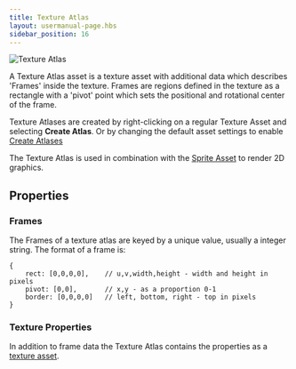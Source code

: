 ```yaml
---
title: Texture Atlas
layout: usermanual-page.hbs
sidebar_position: 16
---
```


![Texture Atlas][1]

A Texture Atlas asset is a texture asset with additional data which describes 'Frames' inside the texture. Frames are regions defined in the texture as a rectangle with a 'pivot' point which sets the positional and rotational center of the frame.

Texture Atlases are created by right-clicking on a regular Texture Asset and selecting **Create Atlas**. Or by changing the default asset settings to enable [Create Atlases][3]

The Texture Atlas is used in combination with the [Sprite Asset][4] to render 2D graphics.

## Properties

### Frames

The Frames of a texture atlas are keyed by a unique value, usually a integer string. The format of a frame is:

```
{
    rect: [0,0,0,0],    // u,v,width,height - width and height in pixels
    pivot: [0,0],       // x,y - as a proportion 0-1
    border: [0,0,0,0]   // left, bottom, right - top in pixels
}
```

### Texture Properties

In addition to frame data the Texture Atlas contains the properties as a [texture asset][2].

[1]: /images/user-manual/assets/texture-atlas/texture-atlas.jpg
[2]: /user-manual/assets/textures
[3]: /user-manual/designer/settings#create-atlases
[4]: /user-manual/assets/sprites
